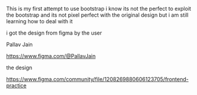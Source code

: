 This is my first attempt to use bootstrap i know its not the perfect to exploit the bootstrap
and its not pixel perfect with the original design but i am still learning how to deal with it

i got the design from figma by the user

Pallav Jain

https://www.figma.com/@PallavJain

the design

https://www.figma.com/community/file/1208269880606123705/frontend-practice

